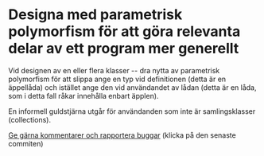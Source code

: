 # Designa med parametrisk polymorfism för att göra relevanta delar av ett program mer generellt

Vid designen av en eller flera klasser -- dra nytta av parametrisk
polymorfism för att slippa ange en typ vid definitionen (detta är
en äppellåda) och istället ange den vid användandet av lådan
(detta är en låda, som i detta fall råkar innehålla enbart
äpplen).

En informell guldstjärna utgår för användanden som inte är
samlingsklasser (collections).

[Ge gärna kommentarer och rapportera buggar](https://github.com/IOOPM-UU/achievements/commits/master/E12.md) (klicka på den senaste commiten)
